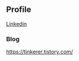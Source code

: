 ## Profile
[Linkedin](https://www.linkedin.com/in/kimsooil/)

### Blog
https://tinkerer.tistory.com/
